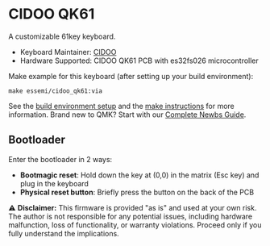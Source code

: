 # CIDOO QK61

A customizable 61key keyboard.

* Keyboard Maintainer: [CIDOO](https://github.com/CIDOOKeyboard)
* Hardware Supported: CIDOO QK61 PCB with es32fs026 microcontroller

Make example for this keyboard (after setting up your build environment):

    make essemi/cidoo_qk61:via

See the [build environment setup](https://docs.qmk.fm/#/getting_started_build_tools) and the [make instructions](https://docs.qmk.fm/#/getting_started_make_guide) for more information. Brand new to QMK? Start with our [Complete Newbs Guide](https://docs.qmk.fm/#/newbs).

## Bootloader

Enter the bootloader in 2 ways:

* **Bootmagic reset**: Hold down the key at (0,0) in the matrix (Esc key) and plug in the keyboard
* **Physical reset button**: Briefly press the button on the back of the PCB

⚠️ **Disclaimer:** This firmware is provided "as is" and used at your own risk. The author is not responsible for any potential issues, including hardware malfunction, loss of functionality, or warranty violations. Proceed only if you fully understand the implications.
